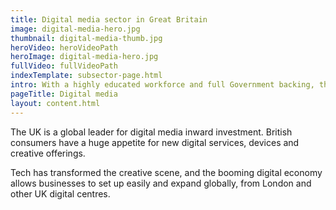 ```yaml
---
title: Digital media sector in Great Britain
image: digital-media-hero.jpg
thumbnail: digital-media-thumb.jpg
heroVideo: heroVideoPath
heroImage: digital-media-hero.jpg
fullVideo: fullVideoPath
indexTemplate: subsector-page.html
intro: With a highly educated workforce and full Government backing, the UK is ideally placed for digital media investment.
pageTitle: Digital media
layout: content.html
---
```


The UK is a global leader for digital media inward investment. British consumers have a huge appetite for new digital services, devices and creative offerings.

Tech has transformed the creative scene, and the booming digital economy allows businesses to set up easily and expand globally, from London and other UK digital centres.